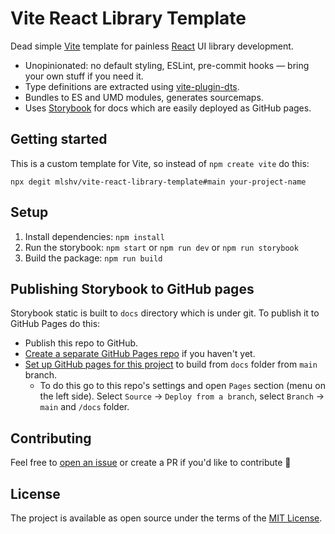 # Vite React Library Template

Dead simple [Vite](https://vitejs.dev/) template for painless [React](https://reactjs.org/) UI library development.

- Unopinionated: no default styling, ESLint, pre-commit hooks — bring your own stuff if you need it.
- Type definitions are extracted using [vite-plugin-dts](https://github.com/qmhc/vite-plugin-dts).
- Bundles to ES and UMD modules, generates sourcemaps.
- Uses [Storybook](https://storybook.js.org/) for docs which are easily deployed as GitHub pages.

## Getting started
This is a custom template for Vite, so instead of `npm create vite` do this:
```shell
npx degit mlshv/vite-react-library-template#main your-project-name
```

## Setup

1. Install dependencies: `npm install`
2. Run the storybook: `npm start` or `npm run dev` or `npm run storybook`
3. Build the package: `npm run build`


## Publishing Storybook to GitHub pages

Storybook static is built to `docs` directory which is under git. To publish it to GitHub Pages do this:
- Publish this repo to GitHub.
- [Create a separate GitHub Pages repo](https://docs.github.com/en/pages/getting-started-with-github-pages/creating-a-github-pages-site#creating-a-repository-for-your-site) if you haven't yet.
- [Set up GitHub pages for this project](https://docs.github.com/en/pages/getting-started-with-github-pages/creating-a-github-pages-site#creating-your-site) to build from `docs` folder from `main` branch.
  - To do this go to this repo's settings and open `Pages` section (menu on the left side). Select `Source` -> `Deploy from a branch`, select `Branch` -> `main` and `/docs` folder.

## Contributing

Feel free to [open an issue](https://github.com/mlshv/vite-react-library-template/issues/new) or create a PR if you'd like to contribute 🙌

## License

The project is available as open source under the terms of the [MIT License](LICENSE).
